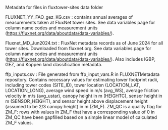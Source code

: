 Metadata for files in fluxtower-sites data folder

FLUXNET_YY_FAO_gez_KG.csv : contains annual averages of measurements taken at FluxNet tower sites. See data variables page for column name codes and measurement units (https://fluxnet.org/data/aboutdata/data-variables/).

Fluxnet_MD_Jun2024.txt : FluxNet metadata records as of June 2024 for all tower sites. Downloaded from fluxnet.org. See data variables page for column name codes and measurement units (https://fluxnet.org/data/aboutdata/data-variables/). Also includes IGBP, GEZ, and Koppen land classification metadata.

ffp_inputs.csv : File generated from ffp_input_vars.R in FLUXNETMetadata repository. Contains necessary values for estimating tower footprint radii, including tower codes (SITE_ID), tower location (LOCATION_LAT, LOCATION_LONG), average wind speed in m/s (avg_WS), average friction velocity in m/s (avg_ustar), canopy height in m (HEIGHTC), sensor height in m (SENSOR_HEIGHT), and sensor height above displacement height (assumed to be 2/3 canopy height) in m (ZM_F). ZM_QC is a quality flag for ZM_F: rows with values in ZM_F that have a corresponding value of 0 in ZM_QC have been gapfilled based on a simple linear model of calculated ZM_F values. 

